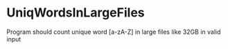 # UniqWordsInLargeFiles
Program should count unique word [a-zA-Z] in large files like 32GB in valid input
